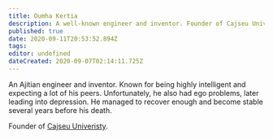 ```yaml
---
title: Oumha Kertia
description: A well-known engineer and inventor. Founder of Cajseu Univeristy.
published: true
date: 2020-09-11T20:53:52.894Z
tags: 
editor: undefined
dateCreated: 2020-09-07T02:14:11.725Z
---
```


An Ajitian engineer and inventor. Known for being highly intelligent and expecting a lot of his peers. Unfortunately, he also had ego problems, later leading into depression. He managed to recover enough and become stable several years before his death.

Founder of [Cajseu Univeristy](/schools/cajseu-univeristy "wikilink").